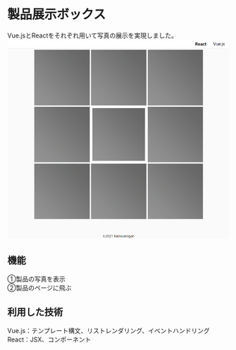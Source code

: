 # 製品展示ボックス
Vue.jsとReactをそれぞれ用いて写真の展示を実現しました。  
<img src="https://github.com/Karasukaigan/product-display-box/blob/main/screenshot/react.png" alt="react" style="width: 700px">
## 機能
①製品の写真を表示  
②製品のページに飛ぶ  
## 利用した技術
Vue.js：テンプレート構文、リストレンダリング、イベントハンドリング  
React：JSX、コンポーネント  
